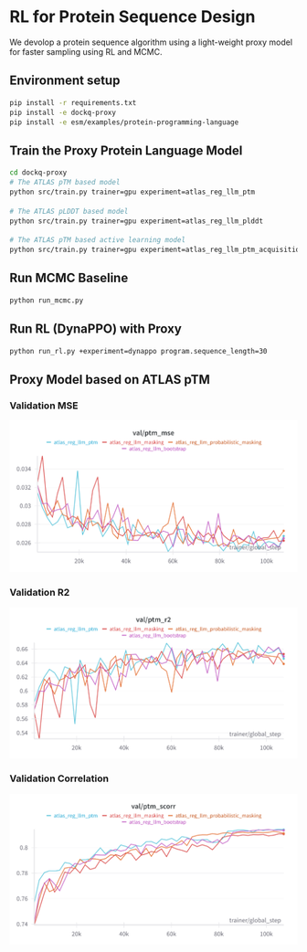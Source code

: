 # RL for Protein Sequence Design 

We devolop a protein sequence algorithm using a light-weight proxy model for faster sampling using RL and MCMC.

## Environment setup

```sh
pip install -r requirements.txt
pip install -e dockq-proxy
pip install -e esm/examples/protein-programming-language
```

## Train the Proxy Protein Language Model

```sh
cd dockq-proxy
# The ATLAS pTM based model
python src/train.py trainer=gpu experiment=atlas_reg_llm_ptm

# The ATLAS pLDDT based model
python src/train.py trainer=gpu experiment=atlas_reg_llm_plddt

# The ATLAS pTM based active learning model
python src/train.py trainer=gpu experiment=atlas_reg_llm_ptm_acquisition
```

## Run MCMC Baseline

```sh
python run_mcmc.py
```


## Run RL (DynaPPO) with Proxy

```sh
python run_rl.py +experiment=dynappo program.sequence_length=30
```


## Proxy Model based on ATLAS pTM

### Validation MSE 

![mse](results/ptm_mse.png)

### Validation R2 

![mse](results/ptm_r2.png)

### Validation Correlation

![mse](results/ptm_scorr.png)
